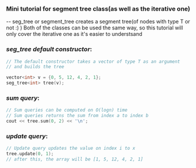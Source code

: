 ### Mini tutorial for segment tree class(as well as the iterative one)

-- seg_tree<T> or segment_tree creates a segment tree(of nodes with type T or not :) )
Both of the classes can be used the same way, so this tutorial will only cover the iterative one as it's easier to understsand

### *seg_tree default constructor*:
```cpp
// The default constructor takes a vector of type T as an argument
// and builds the tree

vector<int> v = {0, 5, 12, 4, 2, 1};
seg_tree<int> tree(v);
```

### *sum query*:
```cpp
// Sum queries can be computed on O(logn) time
// Sum queries returns the sum from index a to index b
cout << tree.sum(0, 2) << '\n';
```

### *update query*:
```cpp
// Update query updates the value on index i to x
tree.update(0, 1);
// after this, the array will be [1, 5, 12, 4, 2, 1]
```
